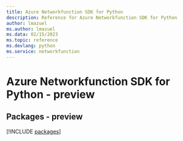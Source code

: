 ```yaml
---
title: Azure Networkfunction SDK for Python
description: Reference for Azure Networkfunction SDK for Python
author: lmazuel
ms.author: lmazuel
ms.data: 02/15/2023
ms.topic: reference
ms.devlang: python
ms.service: networkfunction
---
```

# Azure Networkfunction SDK for Python - preview
## Packages - preview
[!INCLUDE [packages](networkfunction-index.md)]